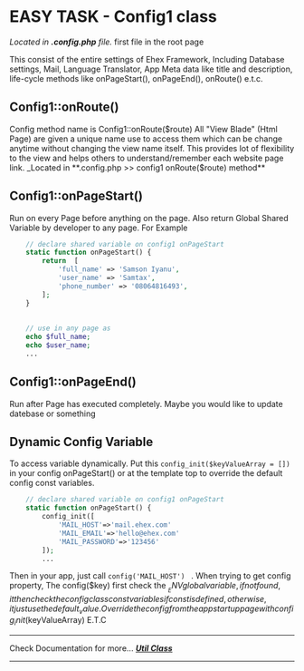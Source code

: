 # EASY TASK - Config1 class
_Located in **.config.php** file._ first file in the root page

This consist of the entire settings of Ehex Framework, Including Database settings, Mail, Language Translator, App Meta data like title and description, life-cycle methods like onPageStart(), onPageEnd(), onRoute() e.t.c.



## Config1::onRoute() 
Config method name is Config1::onRoute($route)
All "View Blade" (Html Page) are given a unique name use to access them which can be change anytime without changing the view name itself. This provides lot of flexibility to the view and helps others to understand/remember each website page link.
_Located in **.config.php >> config1 onRoute($route) method** 



    

## Config1::onPageStart()
Run on every Page before anything on the page. Also return Global Shared Variable by developer to any page. For Example
```php
    // declare shared variable on config1 onPageStart
    static function onPageStart() { 
        return  [
            'full_name' => 'Samson Iyanu',
            'user_name' => 'Samtax',
            'phone_number' => '08064816493',
        ]; 
    }
    
    
    // use in any page as
    echo $full_name;
    echo $user_name;
    ...
```


## Config1::onPageEnd()
Run after Page has executed completely. Maybe you would like to update datebase or something



## Dynamic Config Variable
To access variable dynamically. Put this ```config_init($keyValueArray = [])``` in your config onPageStart() or at the template top to override the default config const variables.
```php
    // declare shared variable on config1 onPageStart
    static function onPageStart() { 
        config_init([
            'MAIL_HOST'=>'mail.ehex.com'
            'MAIL_EMAIL'=>'hello@ehex.com'
            'MAIL_PASSWORD'=>'123456'
        ]);
        ...
``` 
Then in your app, just call ``` config('MAIL_HOST')  ``` .
When trying to get config property, The config($key) first check the $__ENV global variable,
if not found, it then check the config class const variables if const is defined, otherwise, it just use the default_value.
Override the config from the app startup page with config_init($keyValueArray)
E.T.C



 ***
Check Documentation for more... 
***[Util Class](https://ehex.xamtax.com/config)***
 ***